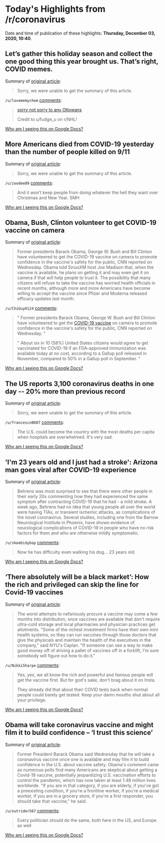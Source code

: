 # Today's Highlights from /r/coronavirus

Date and time of publication of these highlights: **Thursday, December 03, 2020, 10:40**.

## Let’s gather this holiday season and collect the one good thing this year brought us. That’s right, COVID memes.

Summary of [original article](https://www.reddit.com/r/Coronavirus/comments/k5m34d/lets_gather_this_holiday_season_and_collect_the/):

> Sorry, we were unable to get the summary of this article.

`/u/lovememychem` [comments](https://www.reddit.com/r/Coronavirus/comments/k5m34d/lets_gather_this_holiday_season_and_collect_the/):

> [sorry not sorry to any Ottowans](https://i.redd.it/6q71ubmm83l41.png)
> 
> Credit to u/fudge_u on r/NHL!

[Why am I seeing this on Google Docs?](https://docs.google.com/document/d/1Dc6We63vOXIZsc0op-Bt4abqkYjXzOigalQqFxmvvbM/edit?usp=sharing)

## More Americans died from COVID-19 yesterday than the number of people killed on 9/11

Summary of [original article](https://www.msn.com/en-au/news/world/more-americans-died-from-covid-19-yesterday-than-the-number-of-people-killed-on-911/ar-BB1bBotR):

> Sorry, we were unable to get the summary of this article.

`/u/zoodee89` [comments](https://www.reddit.com/r/Coronavirus/comments/k5zadw/more_americans_died_from_covid19_yesterday_than/):

> And it won’t keep people from doing whatever the hell they want over Christmas and New Year. SMH

[Why am I seeing this on Google Docs?](https://docs.google.com/document/d/1Dc6We63vOXIZsc0op-Bt4abqkYjXzOigalQqFxmvvbM/edit?usp=sharing)

## Obama, Bush, Clinton volunteer to get COVID-19 vaccine on camera

Summary of [original article](https://www.jpost.com/israel-news/obama-bush-clinton-volunteer-to-get-covid-19-vaccine-on-camera-651011):

> Former presidents Barack Obama, George W. Bush and Bill Clinton have volunteered to get the COVID-19 vaccine on camera to promote confidence in the vaccine's safety for the public, CNN reported on Wednesday. Obama told SiriusXM host Joe Madison that, when the vaccine is available, he plans on getting it and may even get it on camera if that will help people to trust it. The possibility that many citizens will refuse to take the vaccine has worried health officials in recent months, although more and more Americans have become willing to accept the vaccine since Pfizer and Moderna released efficacy updates last month.

`/u/ChiGuy6124` [comments](https://www.reddit.com/r/Coronavirus/comments/k5qyhm/obama_bush_clinton_volunteer_to_get_covid19/):

> " Former presidents Barack Obama, George W. Bush and Bill Clinton have volunteered to get the [COVID-19 vaccine](https://www.jpost.com/breaking-news/uk-approves-pfizer-biontech-vaccine-for-use-650881) on camera to promote confidence in the vaccine's safety for the public, CNN reported on Wednesday. "
> 
> " About six in 10 (58%) United States citizens would agree to get vaccinated for COVID-19 if an FDA-approved immunization was available today at no cost, according to a Gallup poll released in November, compared to 50% in a Gallup poll in September. "

[Why am I seeing this on Google Docs?](https://docs.google.com/document/d/1Dc6We63vOXIZsc0op-Bt4abqkYjXzOigalQqFxmvvbM/edit?usp=sharing)

## The US reports 3,100 coronavirus deaths in one day -- 20% more than previous record

Summary of [original article](https://www.cnn.ph/world/2020/12/3/US-coronavirus-deaths.html):

> Sorry, we were unable to get the summary of this article.

`/u/francesco0607` [comments](https://www.reddit.com/r/Coronavirus/comments/k5v7a2/the_us_reports_3100_coronavirus_deaths_in_one_day/):

> The U.S. could become the country with the most deaths per capita when hospitals are overwhelmed.  It's very sad.

[Why am I seeing this on Google Docs?](https://docs.google.com/document/d/1Dc6We63vOXIZsc0op-Bt4abqkYjXzOigalQqFxmvvbM/edit?usp=sharing)

## 'I'm 23 years old and I just had a stroke': Arizona man goes viral after COVID-19 experience

Summary of [original article](https://www.usatoday.com/story/news/nation/2020/12/02/riley-behrens-viral-after-covid-19-causes-stroke-young-people/3793351001/):

> Behrens was most surprised to see that there were other people in their early 20s commenting how they had experienced the same symptom after contracting COVID-19 that he had - a mild stroke. A week ago, Behrens had no idea that young people all over the world were having TIAs, or transient ischemic attacks, as complications of the novel coronavirus. Several studies, including one from the Barrow Neurological Institute in Phoenix, have shown evidence of neurological complications of COVID-19 in people who have no risk factors for them and who are otherwise mildly symptomatic.

`/u/skeebidybop` [comments](https://www.reddit.com/r/Coronavirus/comments/k5wbej/im_23_years_old_and_i_just_had_a_stroke_arizona/):

> Now he has difficulty even walking his dog... 23 years old.

[Why am I seeing this on Google Docs?](https://docs.google.com/document/d/1Dc6We63vOXIZsc0op-Bt4abqkYjXzOigalQqFxmvvbM/edit?usp=sharing)

## ‘There absolutely will be a black market’: How the rich and privileged can skip the line for Covid-19 vaccines

Summary of [original article](https://www.statnews.com/2020/12/03/how-rich-and-privileged-can-skip-the-line-for-covid19-vaccines/):

> The worst attempts to nefariously procure a vaccine may come a few months into distribution, once vaccines are available that don't require ultra-cold storage and local pharmacies and physician practices get allotments. "Some of the richest investment firms have their own mini health systems, so they can run vaccines through those doctors that give the physicals and maintain the health of the executives in the company," said NYU's Caplan. "If someone can see a way to make good money off of driving a pallet of vaccines off in a forklift, I'm sure somebody will figure out how to do it."

`/u/NikkiSharpe` [comments](https://www.reddit.com/r/Coronavirus/comments/k5x6fr/there_absolutely_will_be_a_black_market_how_the/):

> Yes, yes, we all know the rich and powerful and famous people will get the vaccine first. But for god's sake, don't brag about it on Insta. 
> 
> They already did that about their COVID tests back when normal people could barely get tested. Keep your damn mouths shut about all your privilege.

[Why am I seeing this on Google Docs?](https://docs.google.com/document/d/1Dc6We63vOXIZsc0op-Bt4abqkYjXzOigalQqFxmvvbM/edit?usp=sharing)

## Оbama will take coronavirus vaccine and might film it to build confidence – ‘I trust this science’

Summary of [original article](https://www.cnbc.com/2020/12/02/covid-vaccine-obama-will-take-doses-might-film-to-build-confidence.html?rss=1):

> Former President Barack Obama said Wednesday that he will take a coronavirus vaccine once one is available and may film it to build confidence in the U.S. about vaccine safety. Obama's comment came as numerous polls find many Americans are skeptical about getting a Covid-19 vaccine, potentially jeopardizing U.S. vaccination efforts to control the pandemic, which has now taken at least 1.48 million lives worldwide. "If you are in that category, if you are elderly, if you've got a preexisting condition, if you're a frontline worker, if you're a medical worker, if you are in a grocery store, if you're a first responder, you should take that vaccine," he said.

`/u/outrider567` [comments](https://www.reddit.com/r/Coronavirus/comments/k5lk1g/оbama_will_take_coronavirus_vaccine_and_might/):

> Every politician should do the same, both here in the US, and Europe as well

[Why am I seeing this on Google Docs?](https://docs.google.com/document/d/1Dc6We63vOXIZsc0op-Bt4abqkYjXzOigalQqFxmvvbM/edit?usp=sharing)

